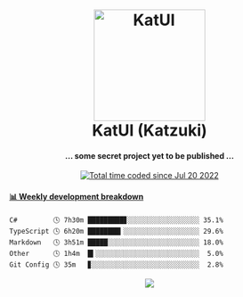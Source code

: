 <h1 align="center">
  <img src="https://kokecacao.me/static/img/katzuki.png" alt="KatUI" width="200">
  <br>KatUI (Katzuki)<br>
</h1>

<h4 align="center">... some secret project yet to be published ...</h4>

<p align="center">
  <a href="https://wakatime.com/@5d39136d-911d-4ceb-9dae-178d9dbef0cd"><img src="https://wakatime.com/badge/user/5d39136d-911d-4ceb-9dae-178d9dbef0cd.svg" alt="Total time coded since Jul 20 2022" /></a>
</p>

<!-- waka-box start -->
#### <a href="https://gist.github.com/5db7183a9e07f1193716cb2b94e5d0e1" target="_blank">📊 Weekly development breakdown</a>
```text
C#         🕓 7h30m █████████▊░░░░░░░░░░░░░░░░░░ 35.1%
TypeScript 🕓 6h20m ████████▎░░░░░░░░░░░░░░░░░░░ 29.6%
Markdown   🕓 3h51m █████░░░░░░░░░░░░░░░░░░░░░░░ 18.0%
Other      🕓 1h4m  █▍░░░░░░░░░░░░░░░░░░░░░░░░░░  5.0%
Git Config 🕓 35m   ▊░░░░░░░░░░░░░░░░░░░░░░░░░░░  2.8%
```
<!-- Powered by https://github.com/YouEclipse/waka-box-go . -->
<!-- waka-box end -->

<p align="center">
  <img src="https://count.getloli.com/get/@:koke_cacao?theme=rule34">
</p>
